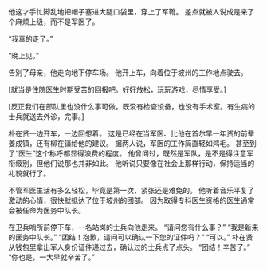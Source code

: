 他这才手忙脚乱地把帽子塞进大腿口袋里，穿上了军靴。
差点就被人说成是来了个麻烦上级，而不是军医了。

“我真的走了。”

“晚上见。”

告别了母亲，他走向地下停车场。
他开上车，向着位于坡州的工作地点驶去。

[就当是住院医生时期受苦的回报吧。好好放松，玩玩游戏，尽情享受。]

[反正我们在部队里也没什么事可做。既没有检查设备，也没有手术室。有生病的士兵就送去外诊，完事。]

朴在贤一边开车，一边回想着。
这是已经在当军医、比他在首尔早一年资的前辈姜成镇，还有柳在镇给他的建议。
据两人说，军医的工作简直轻如鸿毛。
甚至到了“医生”这个称呼都显得浪费的程度。
他曾问过，既然是军队，是不是得注意军衔级别，但他们说那也并非如此。
他听说只要像在社会上那样行动，保持适当的礼貌就行了。

不管军医生活有多么轻松，毕竟是第一次，紧张还是难免的。
他听着音乐平复了激动的心情，很快就抵达了位于坡州的团部。
因为取得专科医生资格的医生通常会被任命为医务中队长。

在卫兵哨所前停下车，一名站岗的士兵向他走来。
“请问您有什么事？”
“我是新来的医务中队长。”
“团结！抱歉，请问可以确认一下您的证件吗？”
“可以。”
朴在贤从钱包里拿出军人身份证件递过去，确认过的士兵点了点头。
“团结！辛苦了。”
“你也是，一大早就辛苦了。”